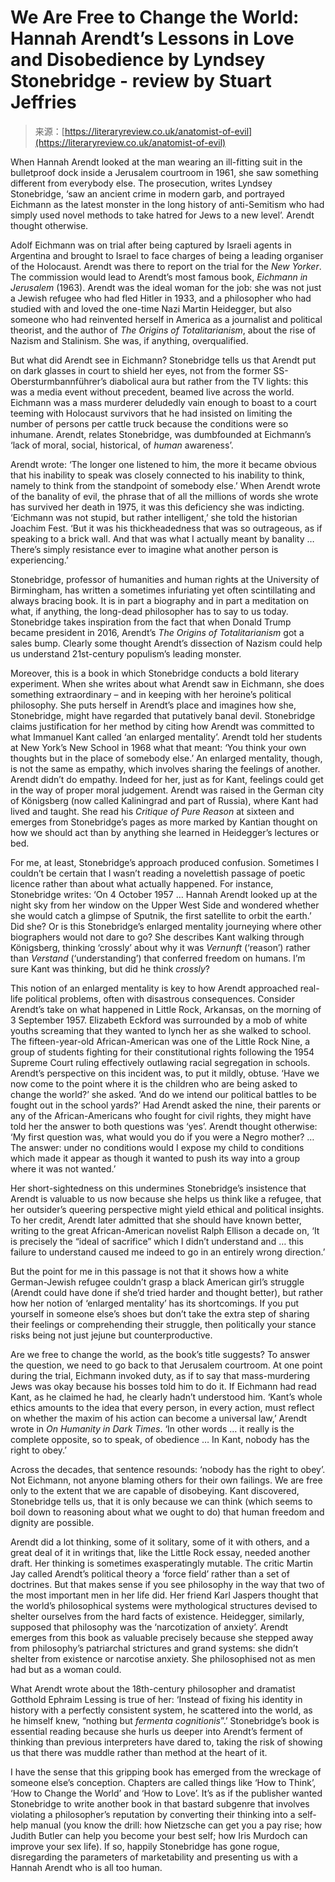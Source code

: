 <!--yml
category: 未分类
date: 2024-05-27 14:47:21
-->

# We Are Free to Change the World: Hannah Arendt’s Lessons in Love and Disobedience by Lyndsey Stonebridge - review by Stuart Jeffries

> 来源：[https://literaryreview.co.uk/anatomist-of-evil](https://literaryreview.co.uk/anatomist-of-evil)

When Hannah Arendt looked at the man wearing an ill-fitting suit in the bulletproof dock inside a Jerusalem courtroom in 1961, she saw something different from everybody else. The prosecution, writes Lyndsey Stonebridge, ‘saw an ancient crime in modern garb, and portrayed Eichmann as the latest monster in the long history of anti-Semitism who had simply used novel methods to take hatred for Jews to a new level’. Arendt thought otherwise.

Adolf Eichmann was on trial after being captured by Israeli agents in Argentina and brought to Israel to face charges of being a leading organiser of the Holocaust. Arendt was there to report on the trial for the *New Yorker*. The commission would lead to Arendt’s most famous book, *Eichmann in Jerusalem* (1963). Arendt was the ideal woman for the job: she was not just a Jewish refugee who had fled Hitler in 1933, and a philosopher who had studied with and loved the one-time Nazi Martin Heidegger, but also someone who had reinvented herself in America as a journalist and political theorist, and the author of *The Origins of Totalitarianism*, about the rise of Nazism and Stalinism. She was, if anything, overqualified.

But what did Arendt see in Eichmann? Stonebridge tells us that Arendt put on dark glasses in court to shield her eyes, not from the former SS-Obersturmbannführer’s diabolical aura but rather from the TV lights: this was a media event without precedent, beamed live across the world. Eichmann was a mass murderer deludedly vain enough to boast to a court teeming with Holocaust survivors that he had insisted on limiting the number of persons per cattle truck because the conditions were so inhumane. Arendt, relates Stonebridge, was dumbfounded at Eichmann’s ‘lack of moral, social, historical, of *human* awareness’. 

Arendt wrote: ‘The longer one listened to him, the more it became obvious that his inability to speak was closely connected to his inability to think, namely to think from the standpoint of somebody else.’ When Arendt wrote of the banality of evil, the phrase that of all the millions of words she wrote has survived her death in 1975, it was this deficiency she was indicting. ‘Eichmann was not stupid, but rather intelligent,’ she told the historian Joachim Fest. ‘But it was his thickheadedness that was so outrageous, as if speaking to a brick wall. And that was what I actually meant by banality … There’s simply resistance ever to imagine what another person is experiencing.’

Stonebridge, professor of humanities and human rights at the University of Birmingham, has written a sometimes infuriating yet often scintillating and always bracing book. It is in part a biography and in part a meditation on what, if anything, the long-dead philosopher has to say to us today. Stonebridge takes inspiration from the fact that when Donald Trump became president in 2016, Arendt’s *The Origins of Totalitarianism* got a sales bump. Clearly some thought Arendt’s dissection of Nazism could help us understand 21st-century populism’s leading monster. 

Moreover, this is a book in which Stonebridge conducts a bold literary experiment. When she writes about what Arendt saw in Eichmann, she does something extraordinary – and in keeping with her heroine’s political philosophy. She puts herself in Arendt’s place and imagines how she, Stonebridge, might have regarded that putatively banal devil. Stonebridge claims justification for her method by citing how Arendt was committed to what Immanuel Kant called ‘an enlarged mentality’. Arendt told her students at New York’s New School in 1968 what that meant: ‘You think your own thoughts but in the place of somebody else.’ An enlarged mentality, though, is not the same as empathy, which involves sharing the feelings of another. Arendt didn’t do empathy. Indeed for her, just as for Kant, feelings could get in the way of proper moral judgement. Arendt was raised in the German city of Königsberg (now called Kaliningrad and part of Russia), where Kant had lived and taught. She read his *Critique of* *Pure Reason* at sixteen and emerges from Stonebridge’s pages as more marked by Kantian thought on how we should act than by anything she learned in Heidegger’s lectures or bed. 

For me, at least, Stonebridge’s approach produced confusion. Sometimes I couldn’t be certain that I wasn’t reading a novelettish passage of poetic licence rather than about what actually happened. For instance, Stonebridge writes: ‘On 4 October 1957 … Hannah Arendt looked up at the night sky from her window on the Upper West Side and wondered whether she would catch a glimpse of Sputnik, the first satellite to orbit the earth.’ Did she? Or is this Stonebridge’s enlarged mentality journeying where other biographers would not dare to go? She describes Kant walking through Königsberg, thinking ‘crossly’ about why it was *Vernunft* (‘reason’) rather than *Verstand* (‘understanding’) that conferred freedom on humans. I’m sure Kant was thinking, but did he think *crossly*? 

This notion of an enlarged mentality is key to how Arendt approached real-life political problems, often with disastrous consequences. Consider Arendt’s take on what happened in Little Rock, Arkansas, on the morning of 3 September 1957\. Elizabeth Eckford was surrounded by a mob of white youths screaming that they wanted to lynch her as she walked to school. The fifteen-year-old African-American was one of the Little Rock Nine, a group of students fighting for their constitutional rights following the 1954 Supreme Court ruling effectively outlawing racial segregation in schools. Arendt’s perspective on this incident was, to put it mildly, obtuse. ‘Have we now come to the point where it is the children who are being asked to change the world?’ she asked. ‘And do we intend our political battles to be fought out in the school yards?’ Had Arendt asked the nine, their parents or any of the African-Americans who fought for civil rights, they might have told her the answer to both questions was ‘yes’. Arendt thought otherwise: ‘My first question was, what would you do if you were a Negro mother? … The answer: under no conditions would I expose my child to conditions which made it appear as though it wanted to push its way into a group where it was not wanted.’ 

Her short-sightedness on this undermines Stonebridge’s insistence that Arendt is valuable to us now because she helps us think like a refugee, that her outsider’s queering perspective might yield ethical and political insights. To her credit, Arendt later admitted that she should have known better, writing to the great African-American novelist Ralph Ellison a decade on, ‘It is precisely the “ideal of sacrifice” which I didn’t understand and … this failure to understand caused me indeed to go in an entirely wrong direction.’

But the point for me in this passage is not that it shows how a white German-Jewish refugee couldn’t grasp a black American girl’s struggle (Arendt could have done if she’d tried harder and thought better), but rather how her notion of ‘enlarged mentality’ has its shortcomings. If you put yourself in someone else’s shoes but don’t take the extra step of sharing their feelings or comprehending their struggle, then politically your stance risks being not just jejune but counterproductive. 

Are we free to change the world, as the book’s title suggests? To answer the question, we need to go back to that Jerusalem courtroom. At one point during the trial, Eichmann invoked duty, as if to say that mass-murdering Jews was okay because his bosses told him to do it. If Eichmann had read Kant, as he claimed he had, he clearly hadn’t understood him. ‘Kant’s whole ethics amounts to the idea that every person, in every action, must reflect on whether the maxim of his action can become a universal law,’ Arendt wrote in *On Humanity in* *Dark Times*. ‘In other words … it really is the complete opposite, so to speak, of obedience … In Kant, nobody has the right to obey.’

Across the decades, that sentence resounds: ‘nobody has the right to obey’. Not Eichmann, not anyone blaming others for their own failings. We are free only to the extent that we are capable of disobeying. Kant discovered, Stonebridge tells us, that it is only because we can think (which seems to boil down to reasoning about what we ought to do) that human freedom and dignity are possible.

Arendt did a lot thinking, some of it solitary, some of it with others, and a great deal of it in writings that, like the Little Rock essay, needed another draft. Her thinking is sometimes exasperatingly mutable. The critic Martin Jay called Arendt’s political theory a ‘force field’ rather than a set of doctrines. But that makes sense if you see philosophy in the way that two of the most important men in her life did. Her friend Karl Jaspers thought that the world’s philosophical systems were mythological structures devised to shelter ourselves from the hard facts of existence. Heidegger, similarly, supposed that philosophy was the ‘narcotization of anxiety’. Arendt emerges from this book as valuable precisely because she stepped away from philosophy’s patriarchal strictures and grand systems: she didn’t shelter from existence or narcotise anxiety. She philosophised not as men had but as a woman could. 

What Arendt wrote about the 18th-century philosopher and dramatist Gotthold Ephraim Lessing is true of her: ‘Instead of fixing his identity in history with a perfectly consistent system, he scattered into the world, as he himself knew, “nothing but *fermenta cognitionis*”.’ Stonebridge’s book is essential reading because she hurls us deeper into Arendt’s ferment of thinking than previous interpreters have dared to, taking the risk of showing us that there was muddle rather than method at the heart of it.

I have the sense that this gripping book has emerged from the wreckage of someone else’s conception. Chapters are called things like ‘How to Think’, ‘How to Change the World’ and ‘How to Love’. It’s as if the publisher wanted Stonebridge to write another book in that bastard subgenre that involves violating a philosopher’s reputation by converting their thinking into a self-help manual (you know the drill: how Nietzsche can get you a pay rise; how Judith Butler can help you become your best self; how Iris Murdoch can improve your sex life). If so, happily Stonebridge has gone rogue, disregarding the parameters of marketability and presenting us with a Hannah Arendt who is all too human.